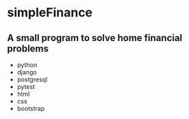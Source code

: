 # simpleFinance
## A small program to solve home financial problems

* python
* django
* postgresql
* pytest
* html
* css
* bootstrap
